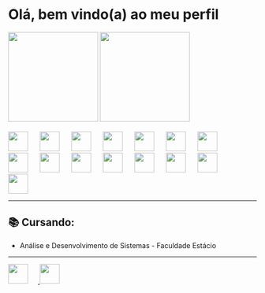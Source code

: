 <h1> Olá, bem vindo(a) ao meu perfil </h1>
<div>  
 <img style="height: 13em;" src="https://github-readme-stats.vercel.app/api?username=RicToni&theme=dark&show_icons=true&hide_border=false&count_private=true">
 <img style="height: 13em;" src="https://github-readme-stats.vercel.app/api/top-langs/?username=RicToni&theme=dark&show_icons=true&hide_border=false&layout=compact">
</div>
<br>
<div >
  <img style="max-height: 100%; width: 40px; margin-right: 20px;" src="https://cdn.jsdelivr.net/gh/devicons/devicon/icons/javascript/javascript-original.svg" />
  <img style="max-height: 100%; width: 40px; margin-right: 20px;" src="https://cdn.jsdelivr.net/gh/devicons/devicon/icons/typescript/typescript-original.svg" />

 
  <img style="max-height: 100%; width: 40px; margin-right: 20px;" src="https://cdn.jsdelivr.net/gh/devicons/devicon@latest/icons/nodejs/nodejs-plain-wordmark.svg" />
          
  <img style="max-height: 100%; width: 40px; margin-right: 20px;" src="https://www.peanutsquare.com/wp-content/uploads/2024/04/Express.png" />
  <img style="max-height: 100%; width: 40px; margin-right: 20px;" src="https://cdn.jsdelivr.net/gh/devicons/devicon@latest/icons/react/react-original.svg" />
  <img style="max-height: 100%; width: 40px; margin-right: 20px;" src="https://cdn.jsdelivr.net/gh/devicons/devicon@latest/icons/electron/electron-original.svg" />
  <img style="max-height: 100%; width: 40px; margin-right: 20px;" src="https://cdn.jsdelivr.net/gh/devicons/devicon@latest/icons/tailwindcss/tailwindcss-original.svg" />
  
          
  <img style="max-height: 100%; width: 40px; margin-right: 20px;" src="https://cdn.jsdelivr.net/gh/devicons/devicon@latest/icons/mysql/mysql-original-wordmark.svg" />
  

 <img style="max-height: 100%; width: 40px; margin-right: 20px;" src="https://cdn.jsdelivr.net/gh/devicons/devicon@latest/icons/sqlite/sqlite-original.svg" />          
  <img style="max-height: 100%; width: 40px; margin-right: 20px;" src="https://cdn.jsdelivr.net/gh/devicons/devicon@latest/icons/mongodb/mongodb-plain-wordmark.svg" /> 
  <img style="max-height: 100%; width: 40px; margin-right: 20px;" src="https://cdn.jsdelivr.net/gh/devicons/devicon@latest/icons/docker/docker-original.svg" />
  <img style="max-height: 100%; width: 40px; margin-right: 20px;" src="https://cdn.jsdelivr.net/gh/devicons/devicon@latest/icons/java/java-original-wordmark.svg" />            
  <img style="max-height: 100%; width: 40px; margin-right: 20px;" src="https://cdn.jsdelivr.net/gh/devicons/devicon@latest/icons/python/python-original.svg" />
  <img style="max-height: 100%; width: 40px; margin-right: 20px;" src="https://cdn.jsdelivr.net/gh/devicons/devicon/icons/git/git-original.svg" /> 
  <img style="max-height: 100%; width: 40px; margin-right: 20px;" src="https://cdn.jsdelivr.net/gh/devicons/devicon@latest/icons/linux/linux-original.svg" />
          
  



          
</div>
<hr>
<div>
  <h2> 📚 Cursando: </h2>
  <ul>
     <li>Análise e Desenvolvimento de Sistemas - Faculdade Estácio</li>
  </ul>
<hr>
<a href="https://www.linkedin.com/in/ricardo-tonholli-1121151b9/"><img style="max-height: 100%; width: 40px; margin-right: 20px;" src="https://github.com/RicToni/RicToni/assets/132107032/32fed31c-bbce-4a33-a053-59b6a67053bc">
</a>
<a href="https://www.instagram.com/ricardotonholli/"><img style="max-height: 100%; width: 40px; margin-right: 20px;" src="https://github.com/RicToni/RicToni/assets/132107032/0ef305a5-1725-41f4-ade1-c11a46fa738a">
</a>
</div>





